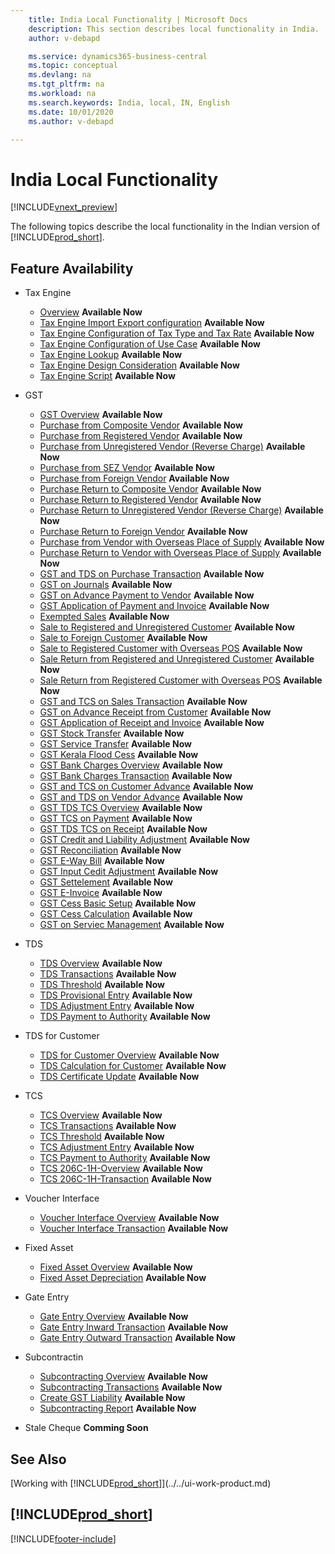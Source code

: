 ```yaml
---
    title: India Local Functionality | Microsoft Docs
    description: This section describes local functionality in India.
    author: v-debapd

    ms.service: dynamics365-business-central
    ms.topic: conceptual
    ms.devlang: na
    ms.tgt_pltfrm: na
    ms.workload: na
    ms.search.keywords: India, local, IN, English
    ms.date: 10/01/2020
    ms.author: v-debapd

---
```

# India Local Functionality
[!INCLUDE[vnext_preview](../../includes/vnext_preview.md)]

The following topics describe the local functionality in the Indian version of [!INCLUDE[prod_short](../../includes/prod_short.md)].  

## Feature Availability

* Tax Engine
    * [Overview](TaxEngine-001-Overview.md) **Available Now**
    * [Tax Engine Import Export configuration](TaxEngine-002-Import-Export-Configuration.md) **Available Now**
    * [Tax Engine Configuration of Tax Type and Tax Rate](TaxEngine-003-Tax-Configuration.md) **Available Now**
    * [Tax Engine Configuration of Use Case](TaxEngine-003.1-Tax-Configuration.md) **Available Now**
    * [Tax Engine Lookup](TaxEngine-004-Lookup.md) **Available Now**
    * [Tax Engine Design Consideration](TaxEngine-006-Design-Consideration.md) **Available Now**
    * [Tax Engine Script](TaxEngine-005-Script-Activities.md) **Available Now**
   

* GST
    * [GST Overview](GST-001-Basic-Setup.md) **Available Now**
    * [Purchase from Composite Vendor](GST-Purchase-from-Composite-Vendor.md) **Available Now**
    * [Purchase from Registered Vendor](GST-Purchase-from-Registered-Vendor.md) **Available Now**
    * [Purchase from Unregistered Vendor (Reverse Charge)](GST-Purchase-from-Unregistered-Vendor-RCM.md) **Available Now**
    * [Purchase from SEZ Vendor](GST-Purchase-from-SEZ-Vendor.md) **Available Now**
    * [Purchase from Foreign Vendor](GST-Purchase-from-Foreign-Vendor.md) **Available Now**
    * [Purchase Return to Composite Vendor](GST-Purchase-Return-to-Composite-Vendor.md) **Available Now**
    * [Purchase Return to Registered Vendor](GST-Purchase-Return-to-Registered-Vendor.md) **Available Now**
    * [Purchase Return to Unregistered Vendor (Reverse Charge)](GST-Purchase-Return-to-Unregistered-Vendor-RCM.md) **Available Now**
    * [Purchase Return to Foreign Vendor](GST-Purchase-Return-to-Foreign-Vendor.md) **Available Now**
    * [Purchase from Vendor with Overseas Place of Supply](GST-Service-Purchase-for-Overseas-Place-of-supply-Registered-Vendor.md) **Available Now**
    * [Purchase Return to Vendor with Overseas Place of Supply](GST-Return-of-Service-for-Overseas-Place-of-supply-Registered-Vendor.md) **Available Now**
    * [GST and TDS on Purchase Transaction](GST-TDS-and-GST-on-Purchase.md) **Available Now**
    * [GST on Journals](GST-GST-Calculation-on-Journals-where-Services-paid-directly-through-CashBank.md) **Available Now**
    * [GST on Advance Payment to Vendor](GST-GST-on-Advance-Payment-made-to-Vendor.md) **Available Now**
    * [GST Application of Payment and Invoice](GST-Advance-Normal-Payment-and-Purchase-Invoice-Goods-Application.md) **Available Now**
    * [Exempted Sales](GST-Exempted-Sales.md) **Available Now**
    * [Sale to Registered and Unregistered Customer](GST-Sale-to-Registered-Unregistered-Customer.md) **Available Now**
    * [Sale to Foreign Customer](GST-Sale-to-Foreign-Customer-Service.md) **Available Now**
    * [Sale to Registered Customer with Overseas POS](GST-Sale-to-Registered-Customer-Overseas-POS.md) **Available Now**
    * [Sale Return from Registered and Unregistered Customer](GST-Sale-Return-to-Registered-Unregistered-Customer.md) **Available Now**
    * [Sale Return from Registered Customer with Overseas POS](GST-Sales-Return-to-Registered-Customer-Overseas-POS.md) **Available Now**
    * [GST and TCS on Sales Transaction](GST-TCS-and-GST-on-Sales-Transaction.md) **Available Now**
    * [GST on Advance Receipt from Customer](GST-GST-on-Advance-Payment-received-from-Customer.md) **Available Now**
    * [GST Application of Receipt and Invoice](GST-GST-on-Advance-Receipt-Application-to-Sales-Invoice.md) **Available Now**
    * [GST Stock Transfer](GST-Stock-Transfer.md) **Available Now**
    * [GST Service Transfer](GST-Service-Transfer.md) **Available Now**
    * [GST Kerala Flood Cess](GST-and-Kerala-Flood-Cess-on-Sales.md) **Available Now** 
    * [GST Bank Charges Overview](GST-Bank-Charges-Overview.md) **Available Now**
    * [GST Bank Charges Transaction](GST-Bank-Charges-Transaction.md) **Available Now**
    * [GST and TCS on Customer Advance](GST-TCS-on-Advance-Receipt-Application-to-Sales-Invoice.md) **Available Now**
    * [GST and TDS on Vendor Advance](GST-TDS-on-Advance-Payment-Application-to-Purchase-Invoice.md) **Available Now**
    * [GST TDS TCS Overview](GST-TDS-TCS-Overview.md) **Available Now**
    * [GST TCS on Payment](GST-TCS-on-Payment.md) **Available Now**
    * [GST TDS TCS on Receipt](GST-TDS-TCS-on-Receipt.md) **Available Now**
    * [GST Credit and Liability Adjustment](GST-GST-Credit-and-Liability-Adjustment-for-Reverse-Charge-Service-Invoice.md) **Available Now**
    * [GST Reconciliation](GST-Reconciliation.md) **Available Now**
    * [GST E-Way Bill](GST-E-Way-Bill.md) **Available Now**  
    * [GST Input Cedit Adjustment](GST-Input-Tax-Credit-Adjustment.md) **Available Now**
    * [GST Settelement](GST-Settelement.md) **Available Now**
    * [GST E-Invoice](GST-E-Invoice.md) **Available Now**
    * [GST Cess Basic Setup](GST-Cess-Basic-Setup.md) **Available Now**
    * [GST Cess Calculation](GST-Cess-Calculations.md) **Available Now**
    * [GST on Serviec Management](GST-Service-Management.md) **Available Now**

* TDS
    * [TDS Overview](TDS-Overview.md) **Available Now**
    * [TDS Transactions](TDS-Transactions.md) **Available Now**
    * [TDS Threshold](TDS-Threshold.md) **Available Now**
    * [TDS Provisional Entry](TDS-Provisional-Entries.md) **Available Now**
    * [TDS Adjustment Entry](TDS-Adjustment-Entries.md) **Available Now**
    * [TDS Payment to Authority](TDS-TDS-Payment-to-Authority.md) **Available Now**

* TDS for Customer
    * [TDS for Customer Overview](TDS-for-Customer-Overview.md) **Available Now**
    * [TDS Calculation for Customer](TDS-Calculation-for-Customer.md) **Available Now**
    * [TDS Certificate Update](TDS-Certificate-Update.md) **Available Now** 

* TCS
    * [TCS Overview](TCS-Overview.md) **Available Now**
    * [TCS Transactions](TCS-Transactions.md) **Available Now**
    * [TCS Threshold](TCS-Threshold.md) **Available Now**
    * [TCS Adjustment Entry](TCS-Adjustment-Entries.md) **Available Now**
    * [TCS Payment to Authority](TCS-Payment-to-Authority.md) **Available Now**
    * [TCS 206C-1H-Overview](TCS-206C-1H-Overview.md) **Available Now**
    * [TCS 206C-1H-Transaction](TCS-206C-1H-Transactions.md) **Available Now**


* Voucher Interface
    * [Voucher Interface Overview](Vouche-Interface-Overview.md) **Available Now**
    * [Voucher Interface Transaction](Voucher-Interface-Transactions.md) **Available Now**  

* Fixed Asset
    * [Fixed Asset Overview](FA_Overview.md) **Available Now**
    * [Fixed Asset Depreciation](FA_Depreciation.md) **Available Now**

* Gate Entry
    * [Gate Entry Overview](Gate-Entry-001-Basic-Setup.md) **Available Now**
    * [Gate Entry Inward Transaction](Gate-Entry-Inward_Transactions.md) **Available Now**
    * [Gate Entry Outward Transaction](Gate-Entry-Outward_Transactions.md) **Available Now**

* Subcontractin
    * [Subcontracting Overview](Subcontracting-001-Basic-Setup.md) **Available Now**
    * [Subcontracting Transactions](Subcontracting-Transactions.md) **Available Now**
    * [Create GST Liability](Subcontracting-Create-GST-Liability.md) **Available Now**
    * [Subcontracting Report](Subcontracting-Reports.md) **Available Now**
    
* Stale Cheque **Comming Soon**





## See Also
[Working with [!INCLUDE[prod_short](../../includes/prod_short.md)]](../../ui-work-product.md)

## [!INCLUDE[prod_short](../../includes/free_trial_md.md)]  


[!INCLUDE[footer-include](../../includes/footer-banner.md)]